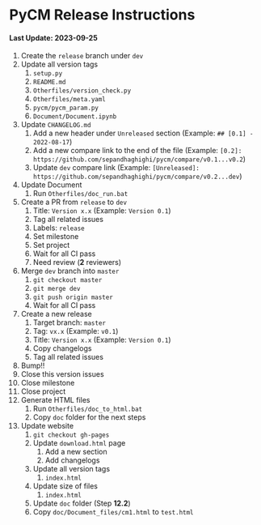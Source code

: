 
# PyCM Release Instructions

#### Last Update: 2023-09-25

1. Create the `release` branch under `dev`
2. Update all version tags
	1. `setup.py`
	2. `README.md`
	3. `Otherfiles/version_check.py`
	4. `Otherfiles/meta.yaml`
	5. `pycm/pycm_param.py`
	6. `Document/Document.ipynb`
3. Update `CHANGELOG.md`
	1. Add a new header under `Unreleased` section (Example: `## [0.1] - 2022-08-17`)
	2. Add a new compare link to the end of the file (Example: `[0.2]: https://github.com/sepandhaghighi/pycm/compare/v0.1...v0.2`)
	3. Update `dev` compare link (Example: `[Unreleased]: https://github.com/sepandhaghighi/pycm/compare/v0.2...dev`)
4. Update Document
	1. Run `Otherfiles/doc_run.bat`
5. Create a PR from `release` to `dev`
	1. Title: `Version x.x` (Example: `Version 0.1`)
	2. Tag all related issues
	3. Labels: `release`
	4. Set milestone
	5. Set project
	6. Wait for all CI pass
	7. Need review (**2** reviewers)
6. Merge `dev` branch into `master`
	1. `git checkout master`
	2. `git merge dev`
	3. `git push origin master`
	4. Wait for all CI pass
7. Create a new release
	1. Target branch: `master`
	2. Tag: `vx.x` (Example: `v0.1`)
	3. Title: `Version x.x` (Example: `Version 0.1`)
	4. Copy changelogs
	5. Tag all related issues
8. Bump!!
9. Close this version issues
10. Close milestone
11. Close project
12. Generate HTML files
	1. Run `Otherfiles/doc_to_html.bat`
	2. Copy `doc` folder for the next steps
13. Update website
	1. `git checkout gh-pages`
	2. Update `download.html` page
		1. Add a new section
		2. Add changelogs
	3. Update all version tags
		1. `index.html`
	4. Update size of files
		1. `index.html`
	5. Update `doc` folder (Step **12.2**)
	6. Copy `doc/Document_files/cm1.html` to `test.html`